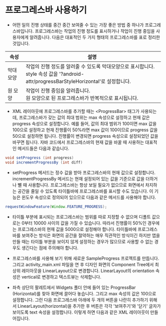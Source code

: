 # 프로그레스바 사용하기

- 어떤 일의 진행 상태를 중간 중간 보여줄 수 있는 가장 좋은 방법 중 하나가 프로그레스바입니다. 프로그레스바는 작업의 진행 정도를 표시하거나 작업이 진행 중임을 사용자에게 알려줍니다. 다음은 대표적인 두 가지 형태의 프로그레스바를 표로 정리한 것입니다.

|속성|설명|
|----|-------|
|막대모양|작업의 진행 정도를 알려줄 수 있도록 막대모양으로 표시합니다.<br>style 속성 값을 '?android-attr/progressBarStyleHorizontal'로 설정합니다.|
|원 모양|작업이 진행 중임을 알려줍니다.<br>원 모양으로 된 프로그레스바가 반복적으로 표시됩니다.|

- XML 레이아웃에 프로그레스바를 추가할 때는 \<ProgressBar\> 태그가 사용되는데, 프로그레스바가 갖는 값의 최대 범위는 max 속성으로 설정하고 현재 값은 progress 속성으로 설정합니다. 예를 들어, 값의 최대 범위가 100이면 max 값을 100으로 설정하고 현재 진행률이 50%라면 max 값이 100이므로 progress 값을 50으로 설정하면 됩니다. 진행률이 변경되면 progress 속성으로 설정되었던 값을 바꾸면 됩니다. 자바 코드에서 프로그레스바의 현재 값을 바꿀 때 사용하는 대표적인 메서드들은 다음과 같습니다.

```java 
void setProgress (int progress)
void incrementProgressBy (int diff)
```

- setProgress 메서드는 정수 값을 받아 프로그레스바의 현재 값으로 설정합니다. incrementProgressBy 메서드는 현재 설정되어 있는 값을 기준으로 값을 더하거나 뺄 때 사용합니다. 프로그레스바는 항상 보일 필요가 없으므로 화면에서 차지하는 공간을 줄일 수 있도록 타이틀바에 프로그레스바를 표시할 수도 있습니다. 이 기능은 윈도우 속성으로 정의되어 있으므로 다음과 같은 메서드를 사용해야 합니다.

```java
requestWindowFeature(Window.FEATURE_PROGRESS);
```

- 타이틀 부분에 표시되는 프로그레스바는 범위를 따로 지정할 수 없으며 디폴트 값으로는 0부터 10000 사이의 값을 가질 수 있습니다. 따라서 진행률이 50%인 경우에는 프로그레스바의 현재 값을 5000으로 설정해야 합니다. 타이틀바에 프로그레스바를 보여주는 방식은 화면의 공간을 절약하는 매우 직관적인 방식이긴 하지만 앱을 만들 때는 타이틀 부분을 보이지 않게 설정하는 경우가 많으므로 사용할 수 없는 경우도 생긴다는 점에 주의해야 합니다.


- 프로그레스바를 사용해 보기 위해 새로운 SampleProgress 프로젝트를 만듭니다. 그리고 activity_main.xml 파일을 연 후 디자인 화면의 Component Tree에서 최상위 레이아웃을 LinearLayout으로 변경합니다. LinearLayout의 orientation 속성은 vertical로 변경하고 텍스트뷰는 삭제합니다.

- 좌측 상단의 팔레트에서 Widgets 폴더 안에 들어 있는 ProgressBar (Horizontal)를 찾아 화면에 끌어다 놓습니다. 그리고 max 속성의 값은 100으로 설정합니다. 그런 다음 프로그레스바 아래에 두 개의 버튼을 나란히 추가하기 위해서 LinearLayout(horizontal)을 추가한 후 버튼은 각각 '보여주기'와 '닫기' 글자가 보이도록 text 속성을 설정합니다. 이렇게 하면 다음과 같은 XML 레이아웃이 만들어집니다.


